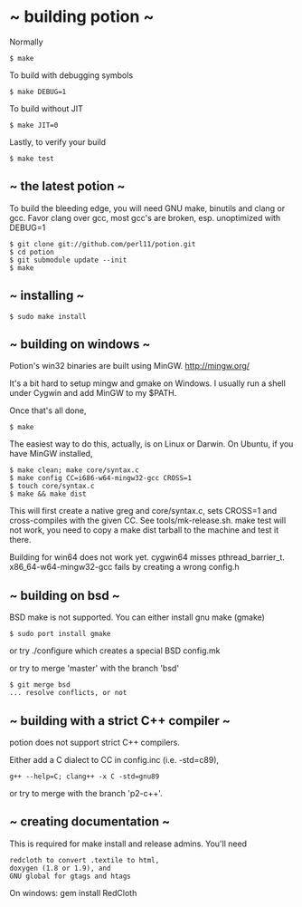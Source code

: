 # ~ building potion ~

Normally

    $ make

To build with debugging symbols

    $ make DEBUG=1

To build without JIT

    $ make JIT=0

Lastly, to verify your build

    $ make test

## ~ the latest potion ~

To build the bleeding edge, you will need
GNU make, binutils and clang or gcc.
Favor clang over gcc, most gcc's are broken, esp. unoptimized with DEBUG=1

    $ git clone git://github.com/perl11/potion.git
    $ cd potion
    $ git submodule update --init
    $ make

## ~ installing ~

    $ sudo make install

## ~ building on windows ~

Potion's win32 binaries are built using MinGW.
<http://mingw.org/>

It's a bit hard to setup mingw and gmake on Windows.
I usually run a shell under Cygwin and add MinGW
to my $PATH.

Once that's all done,

    $ make

The easiest way to do this, actually, is on Linux or Darwin.
On Ubuntu, if you have MinGW installed,

    $ make clean; make core/syntax.c
    $ make config CC=i686-w64-mingw32-gcc CROSS=1
    $ touch core/syntax.c
    $ make && make dist

This will first create a native greg and core/syntax.c,
sets CROSS=1 and cross-compiles with the given CC.
See tools/mk-release.sh.
make test will not work, you need to copy a make dist tarball
to the machine and test it there.

Building for win64 does not work yet.
cygwin64 misses pthread\_barrier\_t.
x86_64-w64-mingw32-gcc fails by creating a wrong config.h

## ~ building on bsd ~

BSD make is not supported.
You can either install gnu make (gmake)

    $ sudo port install gmake

or try ./configure which creates a special BSD config.mk

or try to merge 'master' with the branch 'bsd'

    $ git merge bsd
    ... resolve conflicts, or not

## ~ building with a strict C++ compiler ~

potion does not support strict C++ compilers.

Either add a C dialect to CC in config.inc (i.e. -std=c89),

    g++ --help=C; clang++ -x C -std=gnu89

or try to merge with the branch 'p2-c++'.

## ~ creating documentation ~

This is required for make install and release admins.
You'll need

    redcloth to convert .textile to html,
    doxygen (1.8 or 1.9), and
    GNU global for gtags and htags

On windows: gem install RedCloth
